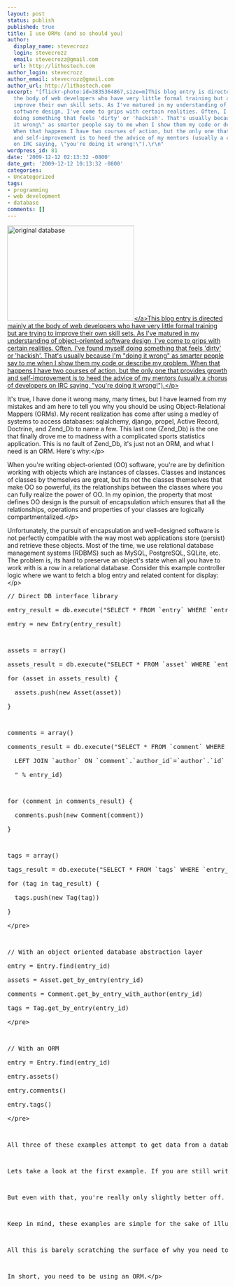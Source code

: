 ```yaml
---
layout: post
status: publish
published: true
title: I use ORMs (and so should you)
author:
  display_name: stevecrozz
  login: stevecrozz
  email: stevecrozz@gmail.com
  url: http://lithostech.com
author_login: stevecrozz
author_email: stevecrozz@gmail.com
author_url: http://lithostech.com
excerpt: "[flickr-photo:id=3835364867,size=m]This blog entry is directed mainly at
  the body of web developers who have very little formal training but are trying to
  improve their own skill sets. As I've matured in my understanding of object-oriented
  software design, I've come to grips with certain realities. Often, I've found myself
  doing something that feels 'dirty' or 'hackish'. That's usually because I'm \"doing
  it wrong\" as smarter people say to me when I show them my code or describe my problem.
  When that happens I have two courses of action, but the only one that provides growth
  and self-improvement is to heed the advice of my mentors (usually a chorus of developers
  on IRC saying, \"you're doing it wrong!\").\r\n"
wordpress_id: 81
date: '2009-12-12 02:13:32 -0800'
date_gmt: '2009-12-12 10:13:32 -0800'
categories:
- Uncategorized
tags:
- programming
- web development
- database
comments: []
---
```

<p><a href="http:&#47;&#47;lithostech.com&#47;wp-content&#47;uploads&#47;2009&#47;12&#47;4136613234_dc76ee0d99_o.jpg"><img src="http:&#47;&#47;lithostech.com&#47;wp-content&#47;uploads&#47;2009&#47;12&#47;4136613234_dc76ee0d99_o-290x217.jpg" alt="original database" width="290" height="217" class="alignleft size-medium wp-image-495" &#47;><&#47;a>This blog entry is directed mainly at the body of web developers who have very little formal training but are trying to improve their own skill sets. As I've matured in my understanding of object-oriented software design, I've come to grips with certain realities. Often, I've found myself doing something that feels 'dirty' or 'hackish'. That's usually because I'm "doing it wrong" as smarter people say to me when I show them my code or describe my problem. When that happens I have two courses of action, but the only one that provides growth and self-improvement is to heed the advice of my mentors (usually a chorus of developers on IRC saying, "you're doing it wrong!").<&#47;p><br />
<a id="more"></a><a id="more-81"></a></p>
<p>It's true, I have done it wrong many, many times, but I have learned from my mistakes and am here to tell you why you should be using Object-Relational Mappers (ORMs). My recent realization has come after using a medley of systems to access databases: sqlalchemy, django, propel, Active Record, Doctrine, and Zend_Db to name a few. This last one (Zend_Db) is the one that finally drove me to madness with a complicated sports statistics application. This is no fault of Zend_Db, it's just not an ORM, and what I need is an ORM. Here's why:<&#47;p></p>
<p>When you're writing object-oriented (OO) software, you're are by definition working with objects which are instances of classes. Classes and instances of classes by themselves are great, but its not the classes themselves that make OO so powerful, its the relationships between the classes where you can fully realize the power of OO. In my opinion, the property that most defines OO design is the pursuit of encapsulation which ensures that all the relationships, operations and properties of your classes are logically compartmentalized.<&#47;p></p>
<p>Unfortunately, the pursuit of encapsulation and well-designed software is not perfectly compatible with the way most web applications store (persist) and retrieve these objects. Most of the time, we use relational database management systems (RDBMS) such as MySQL, PostgreSQL, SQLite, etc. The problem is, its hard to preserve an object's state when all you have to work with is a row in a relational database. Consider this example controller logic where we want to fetch a blog entry and related content for display:<&#47;p></p>
<pre name="code" class="java">
&#47;&#47; Direct DB interface library<br />
entry_result = db.execute("SELECT * FROM `entry` WHERE `entry_id` = %s" % entry_id).first()<br />
entry = new Entry(entry_result)</p>
<p>assets = array()<br />
assets_result = db.execute("SELECT * FROM `asset` WHERE `entry_id` = %s" % entry_id)<br />
for (asset in assets_result) {<br />
  assets.push(new Asset(asset))<br />
}</p>
<p>comments = array()<br />
comments_result = db.execute("SELECT * FROM `comment` WHERE `entry_id` = %s<br />
  LEFT JOIN `author` ON `comment`.`author_id`=`author`.`id`<br />
  " % entry_id)</p>
<p>for (comment in comments_result) {<br />
  comments.push(new Comment(comment))<br />
}</p>
<p>tags = array()<br />
tags_result = db.execute("SELECT * FROM `tags` WHERE `entry_id` = %s" % entry_id)<br />
for (tag in tag_result) {<br />
  tags.push(new Tag(tag))<br />
}<br />
<&#47;pre></p>
<pre name="code" class="java">
&#47;&#47; With an object oriented database abstraction layer<br />
entry = Entry.find(entry_id)<br />
assets = Asset.get_by_entry(entry_id)<br />
comments = Comment.get_by_entry_with_author(entry_id)<br />
tags = Tag.get_by_entry(entry_id)<br />
<&#47;pre></p>
<pre name="code" class="java">
&#47;&#47; With an ORM<br />
entry = Entry.find(entry_id)<br />
entry.assets()<br />
entry.comments()<br />
entry.tags()<br />
<&#47;pre></p>
<p>All three of these examples attempt to get data from a database and at some point convert the data into usable objects. Some of them take a lot more code than others. All of them require some code because there's no getting around the need to use some information to actually look up the entry in question.<&#47;p></p>
<p>Lets take a look at the first example. If you are still writing and hacking through SQL by hand (some people are still doing this as their main method of database access), you have not only mixed your model and controller code (very bad), but you are also stubbornly refusing to capitalize on all the hard work that entire development communities have spent years creating and refining. There are still occasional reasons to write SQL by hand but they are comparitively rare. Please at least use an object oriented database abstraction layer (think Zend_Db).<&#47;p></p>
<p>But even with that, you're really only slightly better off. For this application, what we really need is a full-on ORM. With an ORM you write less code. Less code means less opportunity for bugs, less opportunity for creating security vunlerabilities and shorter development time, not to mention you end up with code that looks nice! If you're new to the idea of an ORM you may wonder why we haven't tried to access assets, comments or tags in the final example. With an ORM, your system is not only aware of the relationships between objects, but also the way those objects and relationships map into your relational database. Hence the name. There's no need to go fetch all the comments in your controller because you can access all the comments in your view via the entry object. When its time to fetch comments for display in your view, you may call something like entry.get_comments() which would dispatch a new database query (if you haven't already eager-loaded the comments) and could return an object which can be iterated upon. There's also generally no need to write the get_comments method because most ORMs automatically have such methods available based on nothing other than the relationships you define.<&#47;p></p>
<p>Keep in mind, these examples are simple for the sake of illustration. Some systems have extremely complicated relationships which are difficult to access using old-fashioned database interfaces. This makes an ORM even more valuable in those circumstances. But it doesn't stop there. Since we're no longer executing database queries, and instead operating on related objects, we can try to design models for our application by setting certain rules within them. We can decide to eager-load authors when we load comments so we don't lose a lot of efficiency at the database layer. We can take a page out of django's book and not even perform database queries by default until the results are truly needed. That gives us ridiculous flexibility in paginated views where we only want entries 31-40 for instance (because a limit query can be dispatched at that time rather than before).<&#47;p></p>
<p>All this is barely scratching the surface of why you need to be using an ORM. As a side benefit, most ORMs come bundled with other niceties like database connection pooling, a migration framework, a variety of back end support, abstraction and fixtures, all of which you need when you're building web applications, though you might not know it.<&#47;p></p>
<p>In short, you need to be using an ORM.<&#47;p></p>
